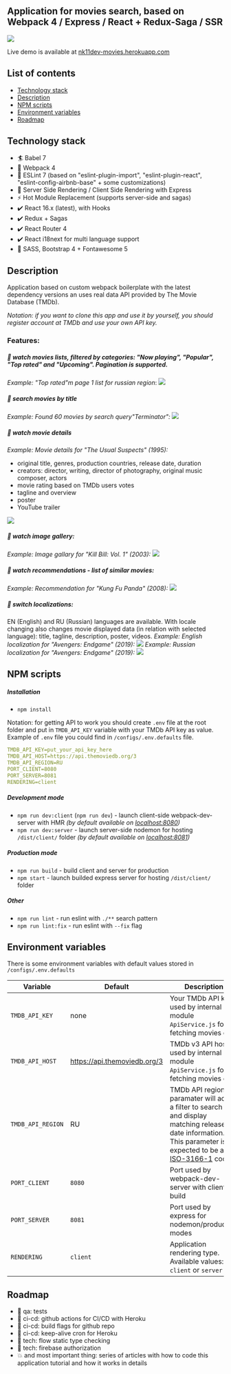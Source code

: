 ## Application for movies search, based on Webpack 4 / Express / React + Redux-Saga / SSR
<img src="src/assets/img/build-stack.gif">

Live demo is available at [nk11dev-movies.herokuapp.com](https://nk11dev-movies.herokuapp.com/)

## List of contents

- [Technology stack](#Technology-stack)
- [Description](#Description)
- [NPM scripts](#NPM-scripts)
- [Environment variables](#Environment-variables)
- [Roadmap](#Roadmap)

## Technology stack
- 🏄 Babel 7
- 🎁 Webpack 4
- 📐 ESLint 7 (based on "eslint-plugin-import", "eslint-plugin-react", "eslint-config-airbnb-base" + some customizations)
- 🚀 Server Side Rendering / Client Side Rendering with Express
- ⚡ Hot Module Replacement  (supports server-side and sagas)
- ✔️ React 16.x (latest), with Hooks
- ✔️ Redux + Sagas
- ✔️ React Router 4
- ✔️ React i18next for multi language support
- 🍦️ SASS, Bootstrap 4 + Fontawesome 5

## Description
Application based on custom webpack boilerplate with the latest dependency versions an uses real data API provided by The Movie Database (TMDb).

*Notation: if you want to clone this app and use it by yourself, you should register account at TMDb and use your own API key.* 

### Features: 
##### 🎥 watch movies lists, filtered by categories: "Now playing", "Popular", "Top rated" and "Upcoming". Pagination is supported.
*Example: "Top rated"m page 1 list for russian region*:
<img src="src/assets/img/screens/screen_1.png">

##### 🎥 search movies by title
*Example: Found 60 movies by search query"Terminator":*
<img src="src/assets/img/screens/screen_2.png">

##### 🎥 watch movie details
*Example: Movie details for "The Usual Suspects" (1995):*
- original title, genres, production countries, release date, duration
- creators: director, writing, director of photography, original music composer, actors
- movie rating based on TMDb users votes
- tagline and overview
- poster
- YouTube trailer 

<img src="src/assets/img/screens/screen_3.png">

##### 🎥 watch image gallery:
*Example: Image gallary for "Kill Bill: Vol. 1" (2003):*
<img src="src/assets/img/screens/screen_4.png">

##### 🎥 watch recommendations - list of similar movies:
*Example: Recommendation for "Kung Fu Panda" (2008):*
<img src="src/assets/img/screens/screen_5.png">
    
##### 🎥 switch localizations:

EN (English) and RU (Russian) languages are available. 
With locale changing also changes movie displayed data (in relation with selected language): title, tagline, description, poster, videos.
*Example: English localization for "Avengers: Endgame" (2019):*
<img src="src/assets/img/screens/screen_6.png">
*Example: Russian localization for "Avengers: Endgame" (2019):*
<img src="src/assets/img/screens/screen_7.png">

## NPM scripts
##### Installation
- `npm install`

Notation: for getting API to work you should create `.env` file at the root folder and put in `TMDB_API_KEY` variable with your TMDb API key as value.
Example of `.env` file you could find in `/configs/.env.defaults` file.
```yaml
TMDB_API_KEY=put_your_api_key_here
TMDB_API_HOST=https://api.themoviedb.org/3
TMDB_API_REGION=RU
PORT_CLIENT=8080
PORT_SERVER=8081
RENDERING=client
```


##### Development mode
- `npm run dev:client` (`npm run dev`) - launch client-side webpack-dev-server with HMR *(by default available on [localhost:8080](http://localhost:8080))*
- `npm run dev:server` - launch server-side nodemon for hosting `/dist/client/` folder *(by default available on [localhost:8081](http://localhost:8081))*

##### Production mode
- `npm run build` - build client and server for production
- `npm start` - launch builded express server for hosting `/dist/client/` folder 

##### Other
- `npm run lint` - run eslint with `./**` search pattern 
- `npm run lint:fix` - run eslint with `--fix` flag

## Environment variables

There is some environment variables with default values stored in `/configs/.env.defaults`

| Variable         | Default            | Description                                                      
| ---------------- | ------------------ |------------------ |
| `TMDB_API_KEY` | none | Your TMDb API key, used by internal module `ApiService.js` for fetching movies data |
| `TMDB_API_HOST` | https://api.themoviedb.org/3 | TMDb v3 API host, used by internal module `ApiService.js` for fetching movies data |
| `TMDB_API_REGION` | RU | TMDb API region paramater will act as a filter to search for and display matching release date information. This parameter is expected to be an [ISO-3166-1](https://en.wikipedia.org/wiki/ISO_3166-1_alpha-2) code.|
| `PORT_CLIENT` | `8080` | Port used by webpack-dev-server with client build |
| `PORT_SERVER` | `8081` | Port used by express for nodemon/production modes |
| `RENDERING` | `client` | Application rendering type. Available values: `client` or `server` |

## Roadmap
- 🔲 qa: tests
- 🔲 ci-cd: github actions for CI/CD with Heroku
- 🔲 ci-cd: build flags for github repo
- 🔲 ci-cd: keep-alive cron for Heroku
- 🔲 tech: flow static type checking
- 🔲 tech: firebase authorization
- 💥 and most important thing: series of articles with how to code this application tutorial and how it works in details